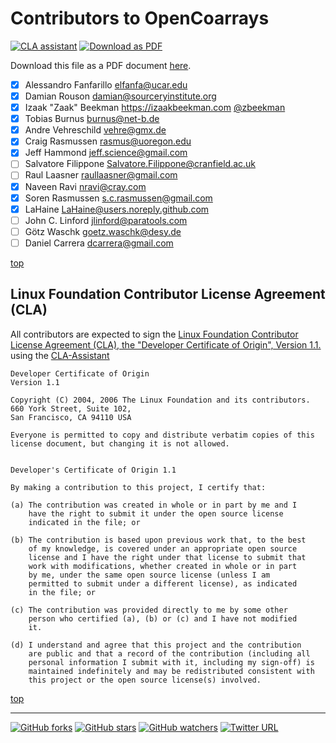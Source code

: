 <a name="top"> </a>


[This document is formatted with GitHub-Flavored Markdown.               ]:#
[For better viewing, including hyperlinks, read it online at             ]:#
[https://github.com/sourceryinstitute/opencoarrays/blob/master/AUTHORS.md]:#

Contributors to OpenCoarrays
============================

[![CLA assistant][CLA img]](https://cla-assistant.io/sourceryinstitute/opencoarrays)
[![Download as PDF][pdf img]](http://md2pdf.herokuapp.com/sourceryinstitute/opencoarrays/blob/master/AUTHORS.pdf)

Download this file as a PDF document
[here][pdfloc].

 - [X] Alessandro Fanfarillo  <elfanfa@ucar.edu>
 - [X] Damian Rouson  <damian@sourceryinstitute.org>
 - [X] Izaak "Zaak" Beekman  <https://izaakbeekman.com> [@zbeekman](https://twitter.com/zbeekman)
 - [X] Tobias Burnus  <burnus@net-b.de>
 - [X] Andre Vehreschild <vehre@gmx.de>
 - [X] Craig Rasmussen <rasmus@uoregon.edu>
 - [X] Jeff Hammond  <jeff.science@gmail.com>
 - [ ] Salvatore Filippone <Salvatore.Filippone@cranfield.ac.uk>
 - [ ] Raul Laasner <raullaasner@gmail.com>
 - [X] Naveen Ravi <nravi@cray.com>
 - [X] Soren Rasmussen <s.c.rasmussen@gmail.com>
 - [X] LaHaine <LaHaine@users.noreply.github.com>
 - [ ] John C. Linford <jlinford@paratools.com>
 - [ ] Götz Waschk <goetz.waschk@desy.de>
 - [ ] Daniel Carrera  <dcarrera@gmail.com>

[top]

Linux Foundation Contributor License Agreement (CLA)
----------------------------------------------------

All contributors are expected to sign the [Linux Foundation Contributor
License Agreement (CLA), the "Developer Certificate of Origin",
Version 1.1.](https://gist.github.com/zbeekman/0a5d60a1cbd1f6a8cfa5)
using the [CLA-Assistant]

```
Developer Certificate of Origin
Version 1.1

Copyright (C) 2004, 2006 The Linux Foundation and its contributors.
660 York Street, Suite 102,
San Francisco, CA 94110 USA

Everyone is permitted to copy and distribute verbatim copies of this
license document, but changing it is not allowed.


Developer's Certificate of Origin 1.1

By making a contribution to this project, I certify that:

(a) The contribution was created in whole or in part by me and I
    have the right to submit it under the open source license
    indicated in the file; or

(b) The contribution is based upon previous work that, to the best
    of my knowledge, is covered under an appropriate open source
    license and I have the right under that license to submit that
    work with modifications, whether created in whole or in part
    by me, under the same open source license (unless I am
    permitted to submit under a different license), as indicated
    in the file; or

(c) The contribution was provided directly to me by some other
    person who certified (a), (b) or (c) and I have not modified
    it.

(d) I understand and agree that this project and the contribution
    are public and that a record of the contribution (including all
    personal information I submit with it, including my sign-off) is
    maintained indefinitely and may be redistributed consistent with
    this project or the open source license(s) involved.
```

[top]

---

[![GitHub forks](https://img.shields.io/github/forks/sourceryinstitute/opencoarrays.svg?style=social&label=Fork)](https://github.com/sourceryinstitute/opencoarrays/fork)
[![GitHub stars](https://img.shields.io/github/stars/sourceryinstitute/opencoarrays.svg?style=social&label=Star)](https://github.com/sourceryinstitute/opencoarrays)
[![GitHub watchers](https://img.shields.io/github/watchers/sourceryinstitute/opencoarrays.svg?style=social&label=Watch)](https://github.com/sourceryinstitute/opencoarrays)
[![Twitter URL](https://img.shields.io/twitter/url/http/shields.io.svg?style=social)](https://twitter.com/intent/tweet?hashtags=HPC,Fortran,PGAS&related=zbeekman,gnutools,HPCwire,HPC_Guru,hpcprogrammer,SciNetHPC,DegenerateConic,jeffdotscience,travisci&text=Stop%20programming%20w%2F%20the%20%23MPI%20docs%20in%20your%20lap%2C%20try%20Coarray%20Fortran%20w%2F%20OpenCoarrays%20%26%20GFortran!&url=https%3A//github.com/sourceryinstitute/opencoarrays)

[Links]:#
[pdf img]: https://img.shields.io/badge/PDF-AUTHORS.md-6C2DC7.svg?style=flat-square "Download as PDF"
[contributor img]: https://img.shields.io/github/contributors/sourceryinstitute/opencoarrays.svg?style=flat-square "Contributors"
[CLA img]: https://cla-assistant.io/readme/badge/sourceryinstitute/opencoarrays "CLA signees"
[pdfloc]: http://md2pdf.herokuapp.com/sourceryinstitute/opencoarrays/blob/master/AUTHORS.pdf "Get this file as a PDF document"
[CLA-Assistant]: https://cla-assistant.io/sourceryinstitute/opencoarrays "CLA-Assistant"
[top]: #top
